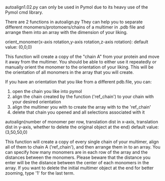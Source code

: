 autoalign1.02.py can only be used in Pymol due to its heavy use of the Pymol cmd library.

There are 2 functions in autoalign.py
They can help you to separate different monomers/protomoers/chains of a multimer in .pdb file and arrange them into 
an array with the dimension of your liking.


orient_monomer(x-axis rotation,y-axis rotation,z-axis rotation):
default value: (0,0,0)

This function will create a copy of the "chain A" from your protein and move it away from the multimer.
You should be able to either use it repeatedly or manually orient the monomer to the orientation of your liking.
This will be the orientation of all monomers in the array that you will create.

If you have an orientation that you like from a different pdb.file, you can:
1. open the chain you like into pymol
2. align the chain created by the function ('ref_chain') to your chain with your desired orientation
3. align the multimer you with to create the array with to the 'ref_chain'
4. delete that chain you opened and all selections associated with it


autoalign(number of monomer per row, translation dist in x-axis, translation dist in y-axis, whether to delete the original object at the end)
default value: (3,50,50,0)

This function will create a copy of every single chain of your multimer, align all of them to chain A ('ref_chain'),
and then arrange them in to an array.
You can specify how many monomers are in each row of the array and the distances between the monomers.
Please beware that the distance you enter will be the distance between the center of each monomers in the array.
If you want to delete the initial multimer object at the end for better zooming, type '1' for the last term. 
